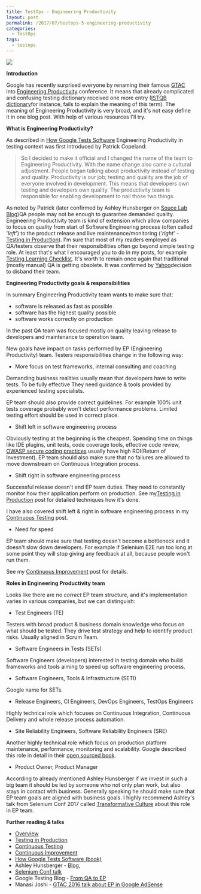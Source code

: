 ```yaml
---
title: TestOps - Engineering Productivity
layout: post
permalink: /2017/07/testops-5-engineering-productivity
categories:
  - TestOps
tags:
  - testops 
---
```


![](/images/blog/focus-productivity-green-highway-signpost-wording-sky-background-44076365.jpg)

**Introduction**

Google has recently surprised everyone by renaming their famous [GTAC](https://developers.google.com/google-test-automation-conference/) into [Engineering Productivity](https://testing.googleblog.com/2017/07/evolution-of-gtac-and-engineering.html) conference. It means that already complicated and confusing testing dictionary received one more entry ([ISTQB dictionary](http://glossary.istqb.org/search/engineering%20productivity)for instance, fails to explain the meaning of this term). The meaning of Engineering Productivity is very broad, and it's not easy define it in one blog post. With help of various resources I'll try.

**What is Engineering Productivity?**

As described in [How Google Tests Software](https://www.amazon.com/Google-Tests-Software-James-Whittaker/dp/0321803027) Engineering Productivity in testing context was first introduced by Patrick Copeland:

> So I decided to make it official and I changed the name of the team to Engineering Productivity. With the name change also came a cultural adjustment. People began talking about productivity instead of testing and quality. Productivity is our job; testing and quality are the job of everyone involved in development. This means that developers own testing and developers own quality. The productivity team is responsible for enabling development to nail those two things.

As noted by Patrick (later confirmed by Ashley Hunsberger on [Souce Lab Blog](https://saucelabs.com/blog/qa-is-not-enough-you-need-to-engineer-productivity))QA people may not be enough to guarantee demanded quality. Engineering Productivity team is kind of extension which allow companies to focus on quality from start of Software Engineering process (often called '_left_') to the product release and live maintenance/monitoring ('_right_' - [Testing in Production](http://www.awesome-testing.com/2016/09/testops-2-testing-in-production.html)). I'm sure that most of my readers employed as QA/testers observe that their responsibilities often go beyond simple testing role. At least that's what I encouraged you to do in my posts, for example [Testing Learning Checklist](http://www.awesome-testing.com/2017/03/learning-software-testing-checklist.html). It's worth to remain once again that traditional (mostly manual) QA is getting obsolete. It was confirmed by [Yahoo](https://news.ycombinator.com/item?id=10718742)decision to disband their team.

**Engineering Productivity goals & responsibilities**

In summary Engineering Productivity team wants to make sure that:

- software is released as fast as possible
- software has the highest quality possible
- software works correctly on production

In the past QA team was focused mostly on quality leaving release to developers and maintenance to operation team.

New goals have impact on tasks performed by EP (Engineering Productivity) team. Testers responsibilities change in the following way:

- More focus on test frameworks, internal consulting and coaching

Demanding business realities usually mean that developers have to write tests. To be fully effective They need guidance & tools provided by experienced testing specialists.

EP team should also provide correct guidelines. For example 100% unit tests coverage probably won't detect performance problems. Limited testing effort should be used in correct place.

- Shift left in software engineering process

Obviously testing at the beginning is the cheapest. Spending time on things like IDE plugins, unit tests, code coverage tools, effective code review, [OWASP secure coding practices](https://www.owasp.org/index.php/OWASP_Secure_Coding_Practices_-_Quick_Reference_Guide) usually have high ROI(Return of Investment). EP team should also make sure that no failures are allowed to move downstream on Continuous Integration process.

- Shift right in software engineering process

Successful release doesn't end EP team duties. They need to constantly monitor how their application perform on production. See my[Testing in Production](http://www.awesome-testing.com/2016/09/testops-2-testing-in-production.html) post for detailed techniques how it's done.

I have also covered shift left & right in software engineering process in my [Continuous Testing](http://www.awesome-testing.com/2016/10/testops-3-continuous-testing.html) post.

- Need for speed

EP team should make sure that testing doesn't become a bottleneck and it doesn't slow down developers. For example if Selenium E2E run too long at some point they will stop giving any feedback at all, because people won't run them.

See my [Continuous Improvement](http://www.awesome-testing.com/2017/01/testops-4-continuous-improvement.html) post for details.

**Roles in Engineering Productivity team**

Looks like there are no _correct_ EP team structure, and it's implementation varies in various companies, but we can distinguish:

- Test Engineers (TE)

Testers with broad product & business domain knowledge who focus on what should be tested. They drive test strategy and help to identify product risks. Usually aligned in Scrum Team.

- Software Engineers in Tests (SETs)

Software Engineers (developers) interested in testing domain who build frameworks and tools aiming to speed up software engineering process.

- Software Engineers, Tools & Infrastructure (SETI)

Google name for SETs.

- Release Engineers, CI Engineers, DevOps Engineers, TestOps Engineers

Highly technical role which focuses on Continuous Integration, Continuous Delivery and whole release process automation.

- Site Reliability Engineers, Software Reliability Engineers (SRE)

Another highly technical role which focus on production platform maintenance, performance, monitoring and scalability. Google described this role in detail in their [open sourced book](https://landing.google.com/sre/book/index.html).

- Product Owner, Product Manager

According to already mentioned Ashley Hunsberger if we invest in such a big team it should be led by someone who not only plan work, but also stays in contact with business. Generally speaking he should make sure that EP team goals are aligned with business goals. I highly recommend Ashley's talk from Selenium Conf 2017 called [Transformative Culture](https://www.youtube.com/watch?v=GYXm8gpE5_c&index=2&list=PLRdSclUtJDYXFVU37NEqh4KkT78BLqjcG) about this role in EP team.

**Further reading & talks**

- [Overview](http://www.awesome-testing.com/2016/07/testops-missing-piece-of-puzzle.html) 
- [Testing in Production](http://www.awesome-testing.com/2016/09/testops-2-testing-in-production.html)
- [Continuous Testing](http://www.awesome-testing.com/2016/10/testops-3-continuous-testing.html)
- [Continuous Improvement](http://www.awesome-testing.com/2017/01/testops-4-continuous-improvement.html)
- [How Google Tests Software (book)](https://www.amazon.com/Google-Tests-Software-James-Whittaker/dp/0321803027)
- Ashley Hunsberger - [Blog](https://saucelabs.com/blog/qa-is-not-enough-you-need-to-engineer-productivity),
- [Selenium Conf talk](https://www.youtube.com/watch?v=GYXm8gpE5_c&index=2&list=PLRdSclUtJDYXFVU37NEqh4KkT78BLqjcG)
- Google Testing Blog - [From QA to EP](https://testing.googleblog.com/2016/03/from-qa-to-engineering-productivity.html)
- Manasi Joshi - [GTAC 2016 talk about EP in Google AdSense](https://www.youtube.com/watch?v=Vf7axkwtTOw&feature=youtu.be&list=PLSIUOFhnxEiAeGHYoBZCvEMY5wCOIpyOM)
